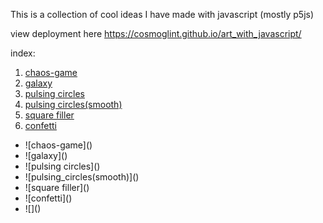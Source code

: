 This is a collection of cool ideas I have made with javascript (mostly p5js)

view deployment here https://cosmoglint.github.io/art_with_javascript/

index:

1. [chaos-game](1_chaos_game)
2. [galaxy](2_galaxy)
3. [pulsing circles](3_1_pulsing_circles)
4. [pulsing circles(smooth)](3_pulsing_circles_with_sine)
5. [square filler](4_square_filler)
6. [confetti](5_confetti)

<ul>
  <li>![chaos-game]()</li>
  <li>![galaxy]()</li>
  <li>![pulsing circles]()</li>
  <li>![pulsing_circles(smooth)]()</li>
  <li>![square filler]()</li>
  <li>![confetti]()</li>
  <li>![]()</li>
</ul>
